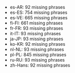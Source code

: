 - es-AR: 92 missing phrases
- es-ES: 754 missing phrases
- es-VE: 665 missing phrases
- fi-FI: 661 missing phrases
- fr-FR: 93 missing phrases
- it-IT: 93 missing phrases
- ja-JP: 93 missing phrases
- ko-KR: 92 missing phrases
- nl-NL: 93 missing phrases
- pl-PL: 845 missing phrases
- ru-RU: 93 missing phrases
- zh-Hans: 92 missing phrases

